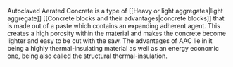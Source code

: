 ---
---

Autoclaved Aerated Concrete is a type of [[Heavy or light aggregates|light aggregate]] [[Concrete blocks and their advantages|concrete blocks]] that is made out of a paste which contains an expanding adherent agent. This creates a high porosity within the material and makes the concrete become lighter and easy to be cut with the saw. The advantages of AAC lie in it being a highly thermal-insulating material as well as an energy economic one, being also called the structural thermal-insulation. 